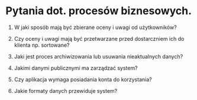 # Pytania dot. procesów biznesowych.


1. W jaki sposób mają być zbierane oceny i uwagi od użytkowników?

2. Czy oceny i uwagi mają być przetwarzane przed dostarczniem ich do klienta np. sortowane?

3. Jaki jest proces archiwizowania lub usuwania nieaktualnych danych?


4. Jakimi danymi publicznymi ma zarządzać system?

5. Czy aplikacja wymaga posiadania konta do korzystania?

6. Jakie formaty danych przewiduje system?
